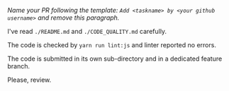 _Name your PR following the template: `Add <taskname> by <your github username>` and remove this paragraph._

I've read `./README.md` and `./CODE_QUALITY.md` carefully.

The code is checked by `yarn run lint:js` and linter reported no errors. 

The code is submitted in its own sub-directory and in a dedicated feature branch.

Please, review.
